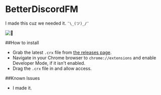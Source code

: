 # BetterDiscordFM

I made this cuz we needed it. `¯\_(ツ)_/¯`

![:eyes:](http://emojipedia-us.s3.amazonaws.com/cache/44/ba/44bacf7f2e89b68c37ae41626ebd1b4c.png)

##How to install
* Grab the latest `.crx` file from [the releases page](https://github.com/Cooltimmetje/BetterDiscordFM/releases).
* Navigate in your Chrome browser to `chrome://extensions` and enable Developer Mode, if it isn't enabled.
* Drag the `.crx` file in and allow access.

##Known Issues
* I made it.
